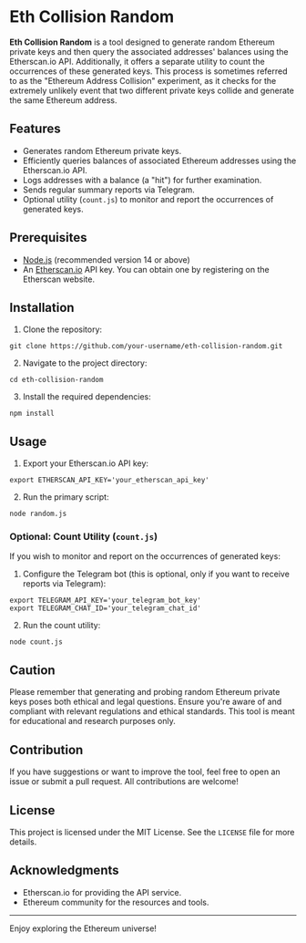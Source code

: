 # Eth Collision Random

**Eth Collision Random** is a tool designed to generate random Ethereum private keys and then query the associated addresses' balances using the Etherscan.io API. Additionally, it offers a separate utility to count the occurrences of these generated keys. This process is sometimes referred to as the "Ethereum Address Collision" experiment, as it checks for the extremely unlikely event that two different private keys collide and generate the same Ethereum address.

## Features

- Generates random Ethereum private keys.
- Efficiently queries balances of associated Ethereum addresses using the Etherscan.io API.
- Logs addresses with a balance (a "hit") for further examination.
- Sends regular summary reports via Telegram.
- Optional utility (`count.js`) to monitor and report the occurrences of generated keys.

## Prerequisites

- [Node.js](https://nodejs.org/) (recommended version 14 or above)
- An [Etherscan.io](https://etherscan.io/) API key. You can obtain one by registering on the Etherscan website.

## Installation

1. Clone the repository:

```
git clone https://github.com/your-username/eth-collision-random.git
```


2. Navigate to the project directory:

```
cd eth-collision-random
```


3. Install the required dependencies:

```
npm install
```


## Usage

1. Export your Etherscan.io API key:


```
export ETHERSCAN_API_KEY='your_etherscan_api_key'
```


2. Run the primary script:

```
node random.js
```


### Optional: Count Utility (`count.js`)

If you wish to monitor and report on the occurrences of generated keys:

1. Configure the Telegram bot (this is optional, only if you want to receive reports via Telegram):


```
export TELEGRAM_API_KEY='your_telegram_bot_key'
export TELEGRAM_CHAT_ID='your_telegram_chat_id'
```


2. Run the count utility:


```
node count.js
```


## Caution

Please remember that generating and probing random Ethereum private keys poses both ethical and legal questions. Ensure you're aware of and compliant with relevant regulations and ethical standards. This tool is meant for educational and research purposes only.

## Contribution

If you have suggestions or want to improve the tool, feel free to open an issue or submit a pull request. All contributions are welcome!

## License

This project is licensed under the MIT License. See the `LICENSE` file for more details.

## Acknowledgments

- Etherscan.io for providing the API service.
- Ethereum community for the resources and tools.

---

Enjoy exploring the Ethereum universe!
